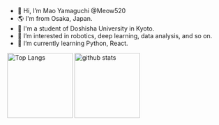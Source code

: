 - 👋 Hi, I’m Mao Yamaguchi @Meow520
- 🌎 I'm from Osaka, Japan.
- 🏫 I'm a student of Doshisha University in Kyoto. 
- 👀 I’m interested in robotics, deep learning, data analysis, and so on.
- 🌱 I’m currently learning Python, React. 

<p align="left"> 
  <img alt="Top Langs" height="150px" src="https://github-readme-stats.vercel.app/api/top-langs/?username=Meow520&layout=compact&show_icons=true" />
  <img alt="github stats" height="150px" src="https://github-readme-stats.vercel.app/api?username=Meow520&show_icons=true" />
</p>

<!---
Meow520/Meow520 is a ✨ special ✨ repository because its `README.md` (this file) appears on your GitHub profile.
You can click the Preview link to take a look at your changes.
--->
